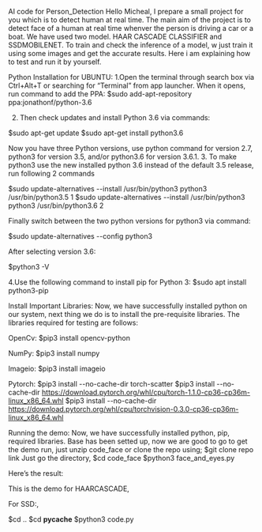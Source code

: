 AI code for Person_Detection
Hello Micheal, I prepare a small project for you which is to detect human at real time. The main aim of the project is to detect face of a human at real time whenver the person is driving a car or a boat. We have used two model. HAAR CASCADE CLASSIFIER and SSDMOBILENET. To train and check the inference of a model, w just train it using some images and get the accurate results. Here i am explaining how to test and run it by yourself.

Python Installation for UBUNTU:
1.Open the terminal through search box via Ctrl+Alt+T or searching for “Terminal” from app launcher. When it opens, run command to add the PPA:
$sudo add-apt-repository ppa:jonathonf/python-3.6

2. Then check updates and install Python 3.6 via commands:

$sudo apt-get update
$sudo apt-get install python3.6

Now you have three Python versions, use python command for version 2.7, python3 for version 3.5, and/or python3.6 for version 3.6.1.
3. To make python3 use the new installed python 3.6 instead of the default 3.5 release, run following 2 commands

$sudo update-alternatives --install /usr/bin/python3 python3 /usr/bin/python3.5 1
$sudo update-alternatives --install /usr/bin/python3 python3 /usr/bin/python3.6 2

Finally switch between the two python versions for python3 via command:

$sudo update-alternatives --config python3

After selecting version 3.6:

$python3 -V

4.Use the following command to install pip for Python 3:
$sudo apt install python3-pip


Install Important Libraries:
Now, we have successfully installed python on our system, next thing we do is to install the pre-requisite libraries. The libraries required for testing are follows:

OpenCv:
$pip3 install opencv-python

NumPy:
$pip3 install numpy


Imageio:
$pip3 install imageio

Pytorch:
$pip3 install --no-cache-dir torch-scatter
$pip3 install --no-cache-dir https://download.pytorch.org/whl/cpu/torch-1.1.0-cp36-cp36m-linux_x86_64.whl
$pip3 install --no-cache-dir https://download.pytorch.org/whl/cpu/torchvision-0.3.0-cp36-cp36m-linux_x86_64.whl

Running the demo:
Now, we have successfully installed python, pip, required libraries. Base has been setted up, now we are good to go to get the demo run, just unzip code_face or clone the repo using;
$git clone repo link 
 Just go the directory,
$cd code_face
$python3 face_and_eyes.py

Here’s the result:


This is the demo for HAARCASCADE,

For SSD:,

$cd ..
$cd __pycache__
$python3 code.py
